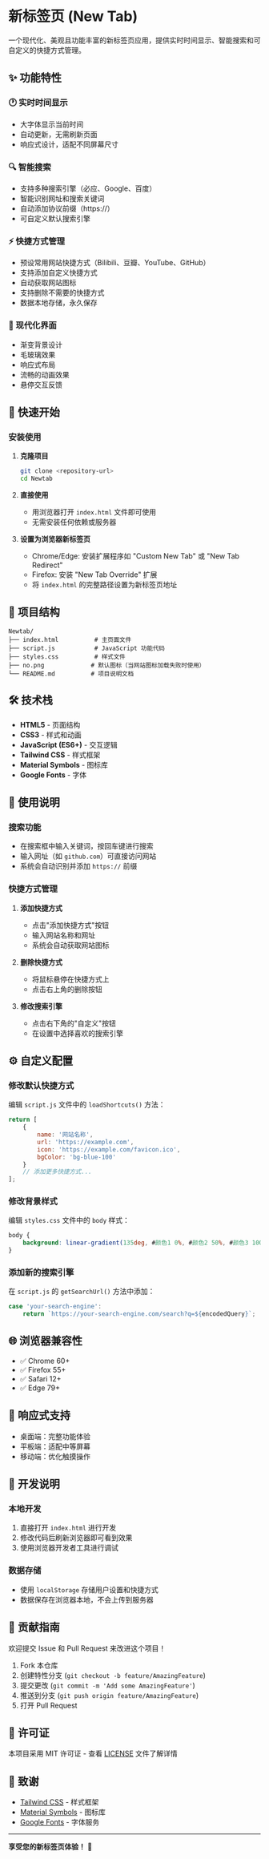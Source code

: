 # 新标签页 (New Tab)

一个现代化、美观且功能丰富的新标签页应用，提供实时时间显示、智能搜索和可自定义的快捷方式管理。

## ✨ 功能特性

### 🕐 实时时间显示
- 大字体显示当前时间
- 自动更新，无需刷新页面
- 响应式设计，适配不同屏幕尺寸

### 🔍 智能搜索
- 支持多种搜索引擎（必应、Google、百度）
- 智能识别网址和搜索关键词
- 自动添加协议前缀（https://）
- 可自定义默认搜索引擎

### ⚡ 快捷方式管理
- 预设常用网站快捷方式（Bilibili、豆瓣、YouTube、GitHub）
- 支持添加自定义快捷方式
- 自动获取网站图标
- 支持删除不需要的快捷方式
- 数据本地存储，永久保存

### 🎨 现代化界面
- 渐变背景设计
- 毛玻璃效果
- 响应式布局
- 流畅的动画效果
- 悬停交互反馈

## 🚀 快速开始

### 安装使用

1. **克隆项目**
   ```bash
   git clone <repository-url>
   cd Newtab
   ```

2. **直接使用**
   - 用浏览器打开 `index.html` 文件即可使用
   - 无需安装任何依赖或服务器

3. **设置为浏览器新标签页**
   - Chrome/Edge: 安装扩展程序如 "Custom New Tab" 或 "New Tab Redirect"
   - Firefox: 安装 "New Tab Override" 扩展
   - 将 `index.html` 的完整路径设置为新标签页地址

## 📁 项目结构

```
Newtab/
├── index.html          # 主页面文件
├── script.js           # JavaScript 功能代码
├── styles.css          # 样式文件
├── no.png             # 默认图标（当网站图标加载失败时使用）
└── README.md          # 项目说明文档
```

## 🛠️ 技术栈

- **HTML5** - 页面结构
- **CSS3** - 样式和动画
- **JavaScript (ES6+)** - 交互逻辑
- **Tailwind CSS** - 样式框架
- **Material Symbols** - 图标库
- **Google Fonts** - 字体

## 📖 使用说明

### 搜索功能
- 在搜索框中输入关键词，按回车键进行搜索
- 输入网址（如 `github.com`）可直接访问网站
- 系统会自动识别并添加 `https://` 前缀

### 快捷方式管理
1. **添加快捷方式**
   - 点击"添加快捷方式"按钮
   - 输入网站名称和网址
   - 系统会自动获取网站图标

2. **删除快捷方式**
   - 将鼠标悬停在快捷方式上
   - 点击右上角的删除按钮

3. **修改搜索引擎**
   - 点击右下角的"自定义"按钮
   - 在设置中选择喜欢的搜索引擎

## ⚙️ 自定义配置

### 修改默认快捷方式
编辑 `script.js` 文件中的 `loadShortcuts()` 方法：

```javascript
return [
    {
        name: '网站名称',
        url: 'https://example.com',
        icon: 'https://example.com/favicon.ico',
        bgColor: 'bg-blue-100'
    }
    // 添加更多快捷方式...
];
```

### 修改背景样式
编辑 `styles.css` 文件中的 `body` 样式：

```css
body {
    background: linear-gradient(135deg, #颜色1 0%, #颜色2 50%, #颜色3 100%);
}
```

### 添加新的搜索引擎
在 `script.js` 的 `getSearchUrl()` 方法中添加：

```javascript
case 'your-search-engine':
    return `https://your-search-engine.com/search?q=${encodedQuery}`;
```

## 🌐 浏览器兼容性

- ✅ Chrome 60+
- ✅ Firefox 55+
- ✅ Safari 12+
- ✅ Edge 79+

## 📱 响应式支持

- 桌面端：完整功能体验
- 平板端：适配中等屏幕
- 移动端：优化触摸操作

## 🔧 开发说明

### 本地开发
1. 直接打开 `index.html` 进行开发
2. 修改代码后刷新浏览器即可看到效果
3. 使用浏览器开发者工具进行调试

### 数据存储
- 使用 `localStorage` 存储用户设置和快捷方式
- 数据保存在浏览器本地，不会上传到服务器

## 🤝 贡献指南

欢迎提交 Issue 和 Pull Request 来改进这个项目！

1. Fork 本仓库
2. 创建特性分支 (`git checkout -b feature/AmazingFeature`)
3. 提交更改 (`git commit -m 'Add some AmazingFeature'`)
4. 推送到分支 (`git push origin feature/AmazingFeature`)
5. 打开 Pull Request

## 📄 许可证

本项目采用 MIT 许可证 - 查看 [LICENSE](LICENSE) 文件了解详情

## 🙏 致谢

- [Tailwind CSS](https://tailwindcss.com/) - 样式框架
- [Material Symbols](https://fonts.google.com/icons) - 图标库
- [Google Fonts](https://fonts.google.com/) - 字体服务

---

**享受您的新标签页体验！** 🎉
